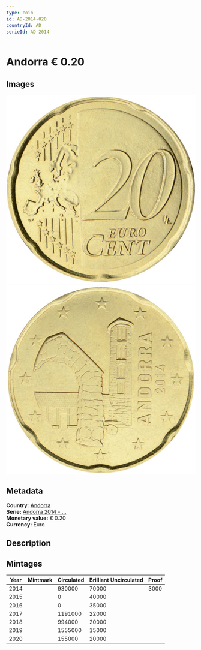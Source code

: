 ```yaml
---
type: coin
id: AD-2014-020
countryId: AD
serieId: AD-2014
---
```


# Andorra € 0.20

## Images

![Front image](../../../img/common-2007-020.png) ![Back image](img/andorra-2014-020.png)

## Metadata

**Country:** [Andorra](../index.md)\
**Serie:** [Andorra 2014 - ...](index.md)\
**Monetary value:** € 0.20\
**Currency:** Euro

## Description


## Mintages

| Year | Mintmark | Circulated | Brilliant Uncirculated | Proof |
| ---- | -------- | ---------- | ---------------------- | ----- |
| 2014 |  | 930000| 70000 | 3000 |
| 2015 |  | 0| 40000 |  |
| 2016 |  | 0| 35000 |  |
| 2017 |  | 1191000| 22000 |  |
| 2018 |  | 994000| 20000 |  |
| 2019 |  | 1555000| 15000 |  |
| 2020 |  | 155000| 20000 |  |
